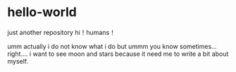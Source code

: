 # hello-world
just another repository
hi！humans！

umm actually i do not  know what i do 
but  ummm  you know   sometimes...
right....
i want to see moon and stars
because it need me to write a bit about myself.
